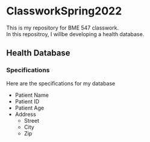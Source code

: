 
# ClassworkSpring2022

This is my repository for BME 547 classwork.  <br>
In this repositroy, I willbe developing a health database.

## Health Database
### Specifications
Here are the specifications for my database
* Patient Name
* Patient ID
* Patient Age
* Address
	- Street
	- City
	- Zip
